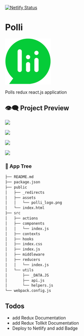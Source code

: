 [![Netlify Status](https://api.netlify.com/api/v1/badges/9b3640d7-61fc-44ba-b590-0bada1a2c399/deploy-status)](https://app.netlify.com/sites/polli/deploys)

# Polli

<img src="https://raw.githubusercontent.com/moisestech/polli/main/public/assets/polli_logo.png" width="150px"/>

Polls redux react.js application

## 👁️‍🗨️ Project Preview

![](https://user-images.githubusercontent.com/2933430/81010664-d78baf00-8e13-11ea-855e-359382ee9be9.png)

![](https://user-images.githubusercontent.com/2933430/81010657-d5c1eb80-8e13-11ea-9722-970250dcddec.png)

![](https://user-images.githubusercontent.com/2933430/81010652-d2c6fb00-8e13-11ea-8fa2-188b87f15db0.png)

![](https://user-images.githubusercontent.com/2933430/81010661-d65a8200-8e13-11ea-8db2-4571602b9fa1.png)

### 🌿 App Tree

```bash
├── README.md
├── package.json
├── public
│   ├── _redirects
│   ├── assets
│   │   └── polli_logo.png
│   └── index.html
├── src
│   ├── actions
│   ├── components
│   │   └── index.js
│   ├── contexts
│   ├── hooks
│   ├── index.css
│   ├── index.js
│   ├── middleware
│   ├── reducers
│   │   └── index.js
│   └── utils
│       ├── _DATA.JS
│       ├── api.js
│       └── helpers.js
└── webpack.config.js
```

## Todos

- add Redux Documentation
- add Redux Tollkit Documentation
- Deploy to Netlify and add Badge
